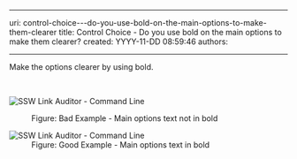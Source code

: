 

---
uri: control-choice---do-you-use-bold-on-the-main-options-to-make-them-clearer
title: Control Choice - Do you use bold on the main options to make them clearer?
created: YYYY-11-DD 08:59:46
authors:

---




<span class='intro'> <p>Make the options clearer by using bold.</p> </span>

​<dl class="badImage"><dt><img alt="SSW Link Auditor - Command Line" src="http&#58;//www.ssw.com.au/ssw/Standards/Rules/Images/OptionsTextNotInBold.gif" /></dt>
<dd>Figure&#58; Bad Example - Main options text not in bold</dd></dl>
<dl class="goodImage"><dt><img alt="SSW Link Auditor - Command Line" src="http&#58;//www.ssw.com.au/ssw/Standards/Rules/Images/OptionsTextInBold.gif" /></dt>
<dd>Figure&#58; Good Example - Main options text in bold</dd></dl>



